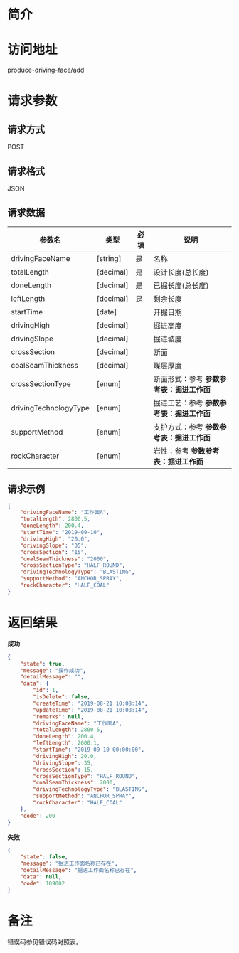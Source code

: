 # 简介

# 访问地址
produce-driving-face/add

# 请求参数

## 请求方式
POST

## 请求格式
JSON

## 请求数据
|参数名|类型|必填|说明|
|-|-|-|-|
|drivingFaceName|[string]|是|名称|
|totalLength|[decimal]|是|设计长度(总长度)|
|doneLength|[decimal]|是|已掘长度(总长度)|
|leftLength|[decimal]|是|剩余长度|
|startTime|[date]||开掘日期|
|drivingHigh|[decimal]||掘进高度|
|drivingSlope|[decimal]||掘进坡度|
|crossSection|[decimal]||断面|
|coalSeamThickness|[decimal]||煤层厚度|
|crossSectionType|[enum]||断面形式：参考 **参数参考表：掘进工作面**|
|drivingTechnologyType|[enum]||掘进工艺：参考 **参数参考表：掘进工作面**|
|supportMethod|[enum]||支护方式：参考 **参数参考表：掘进工作面**|
|rockCharacter|[enum]||岩性：参考 **参数参考表：掘进工作面**|

## 请求示例
```json
{
	"drivingFaceName": "工作面A",
	"totalLength": 2800.5,
	"doneLength": 200.4,
    "startTime": "2019-09-10",
    "drivingHigh": "20.0",
    "drivingSlope": "35",
    "crossSection": "15",
    "coalSeamThickness": "2000",
    "crossSectionType": "HALF_ROUND",
    "drivingTechnologyType": "BLASTING",
    "supportMethod": "ANCHOR_SPRAY",
    "rockCharacter": "HALF_COAL"
}
```

# 返回结果
**成功**
```json
{
    "state": true,
    "message": "操作成功",
    "detailMessage": "",
    "data": {
        "id": 1,
        "isDelete": false,
        "createTime": "2019-08-21 10:08:14",
        "updateTime": "2019-08-21 10:08:14",
        "remarks": null,
        "drivingFaceName": "工作面A",
        "totalLength": 2800.5,
        "doneLength": 200.4,
        "leftLength": 2600.1,
        "startTime": "2019-09-10 00:00:00",
        "drivingHigh": 20.0,
        "drivingSlope": 35,
        "crossSection": 15,
        "crossSectionType": "HALF_ROUND",
        "coalSeamThickness": 2000,
        "drivingTechnologyType": "BLASTING",
        "supportMethod": "ANCHOR_SPRAY",
        "rockCharacter": "HALF_COAL"
    },
    "code": 200
}
```

**失败**
```json
{
    "state": false,
    "message": "掘进工作面名称已存在",
    "detailMessage": "掘进工作面名称已存在",
    "data": null,
    "code": 109002
}
```

# 备注
错误码参见错误码对照表。